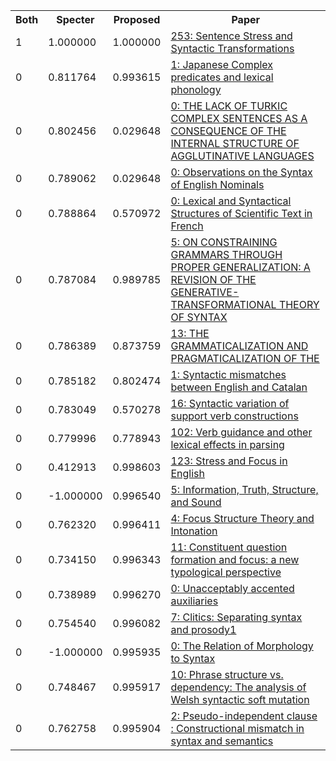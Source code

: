 <html><table><tr>
<th>Both</th>
<th>Specter</th>
<th>Proposed</th>
<th>Paper</th>
</tr>
<tr>
<td>1</td>
<td>1.000000</td>
<td>1.000000</td>
<td><a href="https://www.semanticscholar.org/paper/4227f90db6ab3a5e804de916d14db561dafd5c6f">253: Sentence Stress and Syntactic Transformations</a></td>
</tr>
<tr>
<td>0</td>
<td>0.811764</td>
<td>0.993615</td>
<td><a href="https://www.semanticscholar.org/paper/efc27a399159fa71ed3bb77b6d84f341d22f0be0">1: Japanese Complex predicates and lexical phonology</a></td>
</tr>
<tr>
<td>0</td>
<td>0.802456</td>
<td>0.029648</td>
<td><a href="https://www.semanticscholar.org/paper/62396443a0faabd5f7e508764704e42c6850693f">0: THE LACK OF TURKIC COMPLEX SENTENCES AS A CONSEQUENCE OF THE INTERNAL STRUCTURE OF AGGLUTINATIVE LANGUAGES</a></td>
</tr>
<tr>
<td>0</td>
<td>0.789062</td>
<td>0.029648</td>
<td><a href="https://www.semanticscholar.org/paper/6a359b53111ae92e140bebfdc7c186d0502c5fa5">0: Observations on the Syntax of English Nominals</a></td>
</tr>
<tr>
<td>0</td>
<td>0.788864</td>
<td>0.570972</td>
<td><a href="https://www.semanticscholar.org/paper/607b23515248a45d0cb74b226b16d84ba7a8db2e">0: Lexical and Syntactical Structures of Scientific Text in French</a></td>
</tr>
<tr>
<td>0</td>
<td>0.787084</td>
<td>0.989785</td>
<td><a href="https://www.semanticscholar.org/paper/3d2c3782a9e39198a1655fcb8d887ee5ebb15d80">5: ON CONSTRAINING GRAMMARS THROUGH PROPER GENERALIZATION: A REVISION OF THE GENERATIVE-TRANSFORMATIONAL THEORY OF SYNTAX</a></td>
</tr>
<tr>
<td>0</td>
<td>0.786389</td>
<td>0.873759</td>
<td><a href="https://www.semanticscholar.org/paper/f323536ffc025d973d42d8a7af047f609100e79f">13: THE GRAMMATICALIZATION AND PRAGMATICALIZATION OF THE</a></td>
</tr>
<tr>
<td>0</td>
<td>0.785182</td>
<td>0.802474</td>
<td><a href="https://www.semanticscholar.org/paper/ff0f56b07a2faa7172e750f2054b56ae44d69914">1: Syntactic mismatches between English and Catalan</a></td>
</tr>
<tr>
<td>0</td>
<td>0.783049</td>
<td>0.570278</td>
<td><a href="https://www.semanticscholar.org/paper/2df7952bb27e6a71188468f2283f93857369c98b">16: Syntactic variation of support verb constructions</a></td>
</tr>
<tr>
<td>0</td>
<td>0.779996</td>
<td>0.778943</td>
<td><a href="https://www.semanticscholar.org/paper/2f49bd63d634bb2fdee0ea59c63bb618a90c4ff8">102: Verb guidance and other lexical effects in parsing</a></td>
</tr>
<tr>
<td>0</td>
<td>0.412913</td>
<td>0.998603</td>
<td><a href="https://www.semanticscholar.org/paper/93d6b96891ed72b6e351b7c3ad629df789f5af90">123: Stress and Focus in English</a></td>
</tr>
<tr>
<td>0</td>
<td>-1.000000</td>
<td>0.996540</td>
<td><a href="https://www.semanticscholar.org/paper/e1486ba50ee28a1fa0d0cec1c7a644c1598e78c8">5: Information, Truth, Structure, and Sound</a></td>
</tr>
<tr>
<td>0</td>
<td>0.762320</td>
<td>0.996411</td>
<td><a href="https://www.semanticscholar.org/paper/6848363a69db4b8c0aa1f2acba83fc8b01ed366d">4: Focus Structure Theory and Intonation</a></td>
</tr>
<tr>
<td>0</td>
<td>0.734150</td>
<td>0.996343</td>
<td><a href="https://www.semanticscholar.org/paper/4f20bd10a2d3e52d70175841707236ccfdb8d718">11: Constituent question formation and focus: a new typological perspective</a></td>
</tr>
<tr>
<td>0</td>
<td>0.738989</td>
<td>0.996270</td>
<td><a href="https://www.semanticscholar.org/paper/8e8d08294d32f2196189e228183c2268b564acf3">0: Unacceptably accented auxiliaries</a></td>
</tr>
<tr>
<td>0</td>
<td>0.754540</td>
<td>0.996082</td>
<td><a href="https://www.semanticscholar.org/paper/04232fe09ebe917bb9b0aa22c47f78672908faee">7: Clitics: Separating syntax and prosody1</a></td>
</tr>
<tr>
<td>0</td>
<td>-1.000000</td>
<td>0.995935</td>
<td><a href="https://www.semanticscholar.org/paper/20c2eaf09407ed667c40c291264878b74bf9f772">0: The Relation of Morphology to Syntax</a></td>
</tr>
<tr>
<td>0</td>
<td>0.748467</td>
<td>0.995917</td>
<td><a href="https://www.semanticscholar.org/paper/cd0b5e967201179d0af9959583bc9261eee23f59">10: Phrase structure vs. dependency: The analysis of Welsh syntactic soft mutation</a></td>
</tr>
<tr>
<td>0</td>
<td>0.762758</td>
<td>0.995904</td>
<td><a href="https://www.semanticscholar.org/paper/37b0a98d808e5fa494599d6b6856bfaaf7c88fae">2: Pseudo-independent clause : Constructional mismatch in syntax and semantics</a></td>
</tr>
</table></html>
